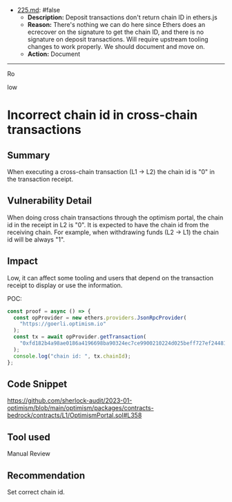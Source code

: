 
- [225.md](processed/false/specs/225.md): #false
  - **Description:** Deposit transactions don't return chain ID in ethers.js
  - **Reason:** There's nothing we can do here since Ethers does an ecrecover on the signature to get the chain ID, and there is no signature on deposit transactions. Will require upstream tooling changes to work properly. We should document and move on.
  - **Action:** Document

---

Ro

low

# Incorrect chain id in cross-chain transactions

## Summary
When executing a cross-chain transaction (L1 -> L2) the chain id is "0" in the transaction receipt. 

## Vulnerability Detail
When doing cross chain transactions through the optimism portal, the chain id in the receipt in L2 is "0".  It is expected to have the chain id from the receiving chain. For example, when withdrawing funds (L2 -> L1) the chain id will be always "1".
## Impact
Low, it can affect some tooling and users that depend on the transaction receipt to display or use the information.

POC: 
```js
const proof = async () => {
  const opProvider = new ethers.providers.JsonRpcProvider(
    "https://goerli.optimism.io"
  );
  const tx = await opProvider.getTransaction(
    "0xfd182b4a98ae0186a4196698ba90324ec7ce9900210224d025beff727ef24481"
  );
  console.log("chain id: ", tx.chainId);
};
```

## Code Snippet
https://github.com/sherlock-audit/2023-01-optimism/blob/main/optimism/packages/contracts-bedrock/contracts/L1/OptimismPortal.sol#L358

## Tool used
Manual Review

## Recommendation
Set correct chain id.
